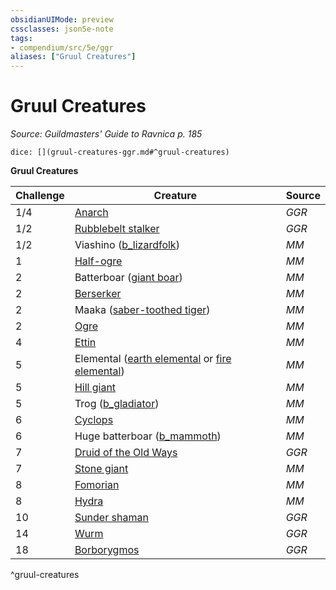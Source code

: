 ```yaml
---
obsidianUIMode: preview
cssclasses: json5e-note
tags:
- compendium/src/5e/ggr
aliases: ["Gruul Creatures"]
---
```

# Gruul Creatures
*Source: Guildmasters' Guide to Ravnica p. 185* 

`dice: [](gruul-creatures-ggr.md#^gruul-creatures)`

**Gruul Creatures**

| Challenge | Creature | Source |
|-----------|----------|--------|
| 1/4 | [Anarch](b_anarch-ggr.md) | *GGR* |
| 1/2 | [Rubblebelt stalker](b_rubblebelt-stalker-ggr.md) | *GGR* |
| 1/2 | Viashino ([b_lizardfolk](b_lizardfolk.md)) | *MM* |
| 1 | [Half-ogre](b_half-ogre-ogrillon.md) | *MM* |
| 2 | Batterboar ([giant boar](b_giant-boar.md)) | *MM* |
| 2 | [Berserker](b_berserker.md) | *MM* |
| 2 | Maaka ([saber-toothed tiger](b_saber-toothed-tiger.md)) | *MM* |
| 2 | [Ogre](b_ogre.md) | *MM* |
| 4 | [Ettin](b_ettin.md) | *MM* |
| 5 | Elemental ([earth elemental](b_earth-elemental.md) or [fire elemental](b_fire-elemental.md)) | *MM* |
| 5 | [Hill giant](b_hill-giant.md) | *MM* |
| 5 | Trog ([b_gladiator](b_gladiator.md)) | *MM* |
| 6 | [Cyclops](b_cyclops.md) | *MM* |
| 6 | Huge batterboar ([b_mammoth](b_mammoth.md)) | *MM* |
| 7 | [Druid of the Old Ways](b_druid-of-the-old-ways-ggr.md) | *GGR* |
| 7 | [Stone giant](b_stone-giant.md) | *MM* |
| 8 | [Fomorian](b_fomorian.md) | *MM* |
| 8 | [Hydra](b_hydra.md) | *MM* |
| 10 | [Sunder shaman](b_sunder-shaman-ggr.md) | *GGR* |
| 14 | [Wurm](b_wurm-ggr.md) | *GGR* |
| 18 | [Borborygmos](b_borborygmos-ggr.md) | *GGR* |
^gruul-creatures